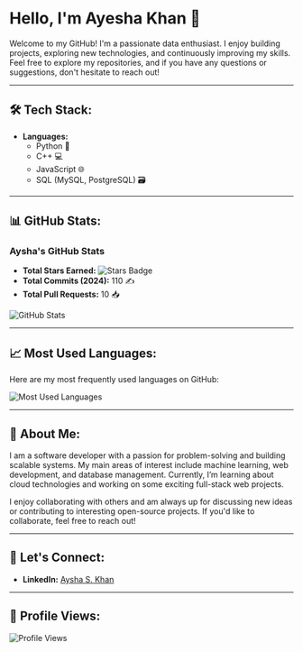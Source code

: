 # Hello, I'm Ayesha Khan 👋

Welcome to my GitHub! I'm a passionate data enthusiast. I enjoy building projects, exploring new technologies, and continuously improving my skills. Feel free to explore my repositories, and if you have any questions or suggestions, don't hesitate to reach out!

---

## 🛠️ Tech Stack:

- **Languages:**
  - Python 🐍
  - C++ 💻
  - JavaScript 🌐
  - SQL (MySQL, PostgreSQL) 🗃️

---

## 📊 GitHub Stats:

### Aysha's GitHub Stats

- **Total Stars Earned:** ![Stars Badge](https://img.shields.io/github/stars/Aysha-skhan?style=social)
- **Total Commits (2024):** 110 ✍️
- **Total Pull Requests:** 10 📥

![GitHub Stats](https://github-readme-stats.vercel.app/api?username=Aysha-skhan&show_icons=true&hide_title=true&hide=prs&count_private=true&hide_rank=true&theme=radical)

---

## 📈 Most Used Languages:

Here are my most frequently used languages on GitHub:

![Most Used Languages](https://github-readme-stats.vercel.app/api/top-langs/?username=Aysha-skhan&layout=compact&theme=radical)

---

## 🚀 About Me:

I am a software developer with a passion for problem-solving and building scalable systems. My main areas of interest include machine learning, web development, and database management. Currently, I’m learning about cloud technologies and working on some exciting full-stack web projects.

I enjoy collaborating with others and am always up for discussing new ideas or contributing to interesting open-source projects. If you'd like to collaborate, feel free to reach out!

---

## 📍 Let's Connect:

- **LinkedIn:** [Aysha S. Khan](https://www.linkedin.com/in/ayesha-khan-018171273)

---

## 👀 Profile Views:

![Profile Views](https://img.shields.io/badge/Profile%20Views-100-blue)


<!---
Aysha-skhan/Aysha-skhan is a ✨ special ✨ repository because its `README.md` (this file) appears on your GitHub profile.
You can click the Preview link to take a look at your changes.
--->
